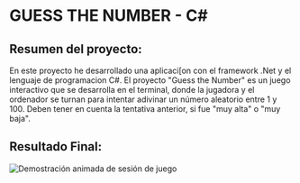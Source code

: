 
# GUESS THE NUMBER - C#

## Resumen del proyecto:
En este proyecto he desarrollado una aplicaci[on con el framework .Net y el lenguaje de programacion C#.
El proyecto "Guess the Number" es un juego interactivo que se desarrolla en el terminal, donde la jugadora y el ordenador se turnan para intentar adivinar un número aleatorio entre 1 y 100. Deben tener en cuenta la tentativa anterior, si fue "muy alta" o "muy baja".

## Resultado Final:
![Demostración animada de sesión de juego](https://raw.githubusercontent.com/GiselleLop/GUESS-THE-NUMBER-/main/assets/Grabaci%C3%B3n%202024-04-24%20183437%20(online-video-cutter.com)%20(3).gif)
